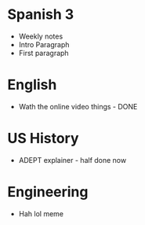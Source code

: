 # Spanish 3

* Weekly notes
* Intro Paragraph
* First paragraph

# English

* Wath the online video things - DONE

# US History

* ADEPT explainer - half done now

# Engineering

* Hah lol meme
